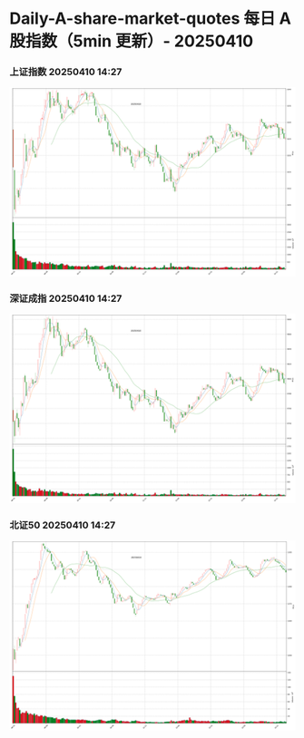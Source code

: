 
# Daily-A-share-market-quotes 每日 A 股指数（5min 更新）- 20250410

### 上证指数 20250410 14:27
![](./fig/2025/4/20250410-sh000001.png)

### 深证成指 20250410 14:27
![](./fig/2025/4/20250410-sz399001.png)

### 北证50 20250410 14:27
![](./fig/2025/4/20250410-bj899050.png)
